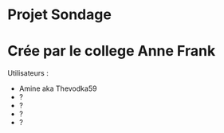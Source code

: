 Projet Sondage
===
Crée par le college Anne Frank
===
Utilisateurs :
- Amine aka Thevodka59
- ?
- ?
- ?
- ?
